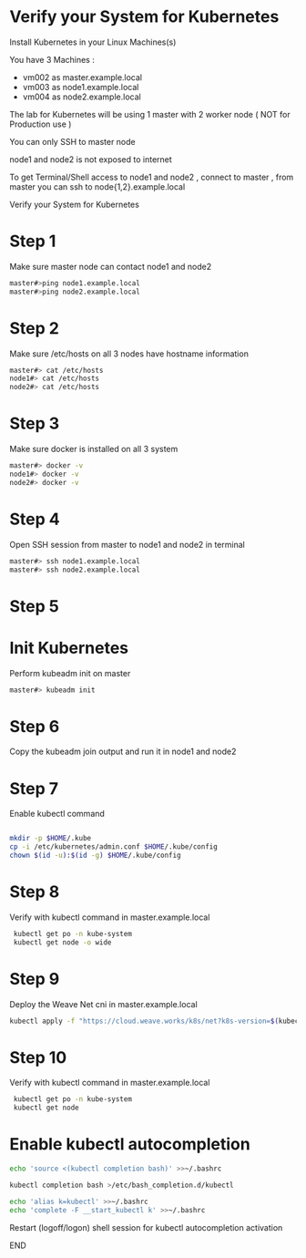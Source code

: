 #  Verify your System for Kubernetes

Install Kubernetes in your Linux Machines(s)

You have 3 Machines  : 
- vm002 as master.example.local
- vm003 as node1.example.local
- vm004 as node2.example.local 

The lab for Kubernetes will be using 1 master with 2 worker node ( NOT for Production use )

You can only SSH to master node

node1 and node2 is not exposed to internet

To get Terminal/Shell access to node1 and node2 , connect to master , from master you can ssh to node{1,2}.example.local 

Verify your System for Kubernetes
# Step 1 

Make sure master node can contact node1 and node2 
```sh
master#>ping node1.example.local 
master#>ping node2.example.local 
```

# Step 2 

Make sure /etc/hosts on all 3 nodes have hostname information 
```sh
master#> cat /etc/hosts 
node1#> cat /etc/hosts 
node2#> cat /etc/hosts 
```

# Step 3 

Make sure docker is installed on all 3 system 
```sh
master#> docker -v 
node1#> docker -v 
node2#> docker -v 
```

# Step 4 

Open SSH session from master to node1 and node2 in terminal 
```sh
master#> ssh node1.example.local 
master#> ssh node2.example.local 
```

# Step 5
# Init Kubernetes <br>
Perform kubeadm init on master <br>

```sh
master#> kubeadm init 
```

# Step 6
Copy the kubeadm join output and run it in node1 and node2 


# Step 7
Enable kubectl command  
```sh

mkdir -p $HOME/.kube
cp -i /etc/kubernetes/admin.conf $HOME/.kube/config
chown $(id -u):$(id -g) $HOME/.kube/config
```

# Step 8 
Verify with kubectl command in master.example.local 
```sh
 kubectl get po -n kube-system
 kubectl get node -o wide 
```

# Step 9 
Deploy the Weave Net cni in master.example.local
 
```sh
kubectl apply -f "https://cloud.weave.works/k8s/net?k8s-version=$(kubectl version | base64 | tr -d '\n')"
```

# Step 10 
Verify with kubectl command in master.example.local 
```sh
 kubectl get po -n kube-system
 kubectl get node
```

# Enable kubectl autocompletion 
```sh
echo 'source <(kubectl completion bash)' >>~/.bashrc

kubectl completion bash >/etc/bash_completion.d/kubectl

echo 'alias k=kubectl' >>~/.bashrc
echo 'complete -F __start_kubectl k' >>~/.bashrc
```
Restart (logoff/logon) shell session for kubectl autocompletion activation 

END
